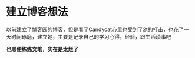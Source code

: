 建立博客想法
===
以前建立了博客园的博客，但是看了[Candycat](http://candycat1992.github.io/2016/03/02/hello-blog/)心里也受到了2t的打击，也花了一天时间琢磨，建立她，主要是记录自己的学习心得，经验，跟生活琐事吧


**也顺便练练文笔，实在是太烂了**